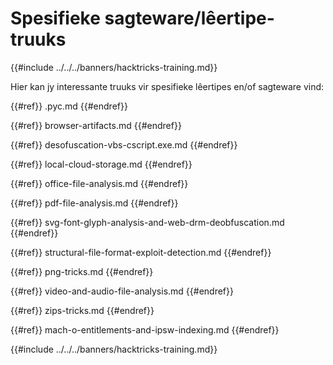 # Spesifieke sagteware/lêertipe-truuks

{{#include ../../../banners/hacktricks-training.md}}

Hier kan jy interessante truuks vir spesifieke lêertipes en/of sagteware vind:


{{#ref}}
.pyc.md
{{#endref}}


{{#ref}}
browser-artifacts.md
{{#endref}}


{{#ref}}
desofuscation-vbs-cscript.exe.md
{{#endref}}


{{#ref}}
local-cloud-storage.md
{{#endref}}


{{#ref}}
office-file-analysis.md
{{#endref}}


{{#ref}}
pdf-file-analysis.md
{{#endref}}


{{#ref}}
svg-font-glyph-analysis-and-web-drm-deobfuscation.md
{{#endref}}


{{#ref}}
structural-file-format-exploit-detection.md
{{#endref}}


{{#ref}}
png-tricks.md
{{#endref}}


{{#ref}}
video-and-audio-file-analysis.md
{{#endref}}


{{#ref}}
zips-tricks.md
{{#endref}}


{{#ref}}
mach-o-entitlements-and-ipsw-indexing.md
{{#endref}}

{{#include ../../../banners/hacktricks-training.md}}
